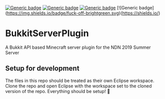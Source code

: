 [![Generic badge](https://img.shields.io/badge/Verfied-Disfunctional-red.svg)](https://shields.io/) [![Generic badge](https://img.shields.io/badge/Update-Auto_Messages_Matthew-green.svg)](https://shields.io/) [![Generic badge](https://img.shields.io/badge/DevOps-Special_Operations_Tactical-blue.svg)](https://shields.io/) [![Generic badge]
(https://img.shields.io/badge/fuck-off-brightgreen.svg)(https://shields.io/)

# BukkitServerPlugin
A Bukkit API based Minecraft server plugin for the NDN 2019 Summer Server

## Setup for development
The files in this repo should be treated as their own Eclipse workspace. Clone the repo and open Eclipse with the workspace set to the cloned version of the repo. Everything should be setup! 🎉
